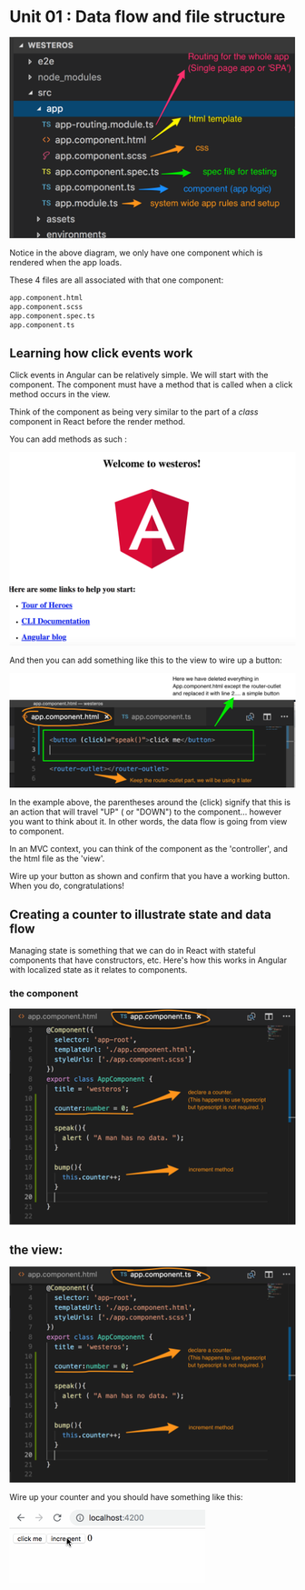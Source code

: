 # Unit 01 :  Data flow and file structure


![](anatomy.png)

Notice in the above diagram, we only have one component which is rendered when the app loads.

These 4 files are all associated with that one component:

```
app.component.html
app.component.scss
app.component.spec.ts
app.component.ts

```

## Learning how click events work

Click events in Angular can be relatively simple.
We will start with the component. The component must have a method that is called when a click method occurs in the view.

Think of the component as being very similar to the part of a *class* component in React before the render method.  

You can add methods as such :

![](helloWorld.png)

And then you can add something like this to the view to wire up a button:

![](simpleButton.png)


In the example above, the parentheses around the (click) signify that this is an action that will travel "UP" ( or "DOWN") to the component... however you want to think about it.
In other words, the data flow is going from view to component.

In an MVC context, you can think of the component as the 'controller', and the html file as the 'view'.


Wire up your button as shown and confirm that you have a working button.  When you do, congratulations!


## Creating a counter to illustrate state and data flow

Managing state is something that we can do in React with stateful components that have constructors, etc. Here's how this works in Angular with localized state as it relates to components.

### the component
![](counterControl.png)


## the view:
![](counterControl.png)

Wire up your counter and you should have something like this:

![](counter.gif)
